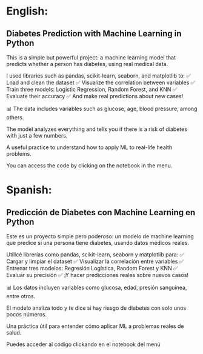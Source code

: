 # English:

## Diabetes Prediction with Machine Learning in Python
This is a simple but powerful project: a machine learning model that predicts whether a person has diabetes, using real medical data.

I used libraries such as pandas, scikit-learn, seaborn, and matplotlib to:
✅ Load and clean the dataset
✅ Visualize the correlation between variables
✅ Train three models: Logistic Regression, Random Forest, and KNN
✅ Evaluate their accuracy
✅ And make real predictions about new cases!

📊 The data includes variables such as glucose, age, blood pressure, among others.

The model analyzes everything and tells you if there is a risk of diabetes with just a few numbers.

A useful practice to understand how to apply ML to real-life health problems.

You can access the code by clicking on the notebook in the menu.


# Spanish:

## Predicción de Diabetes con Machine Learning en Python
Este es un proyecto simple pero poderoso: un modelo de machine learning que predice si una persona tiene diabetes, usando datos médicos reales.

 Utilicé librerías como pandas, scikit-learn, seaborn y matplotlib para:
 ✅ Cargar y limpiar el dataset
 ✅ Visualizar la correlación entre variables
 ✅ Entrenar tres modelos: Regresión Logística, Random Forest y KNN
 ✅ Evaluar su precisión
 ✅ ¡Y hacer predicciones reales sobre nuevos casos!

📊 Los datos incluyen variables como glucosa, edad, presión sanguínea, entre otros.

 El modelo analiza todo y te dice si hay riesgo de diabetes con solo unos pocos números.

Una práctica útil para entender cómo aplicar ML a problemas reales de salud.

Puedes acceder al código clickando en el notebook del menú
